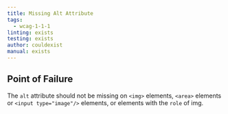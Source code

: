 ```yaml
---
title: Missing Alt Attribute
tags: 
  - wcag-1-1-1
linting: exists
testing: exists
author: couldexist
manual: exists
---
```


## Point of Failure
The `alt` attribute should not be missing on `<img>` elements, `<area>` elements or `<input type="image"/>` elements, or elements with the `role` of img.

